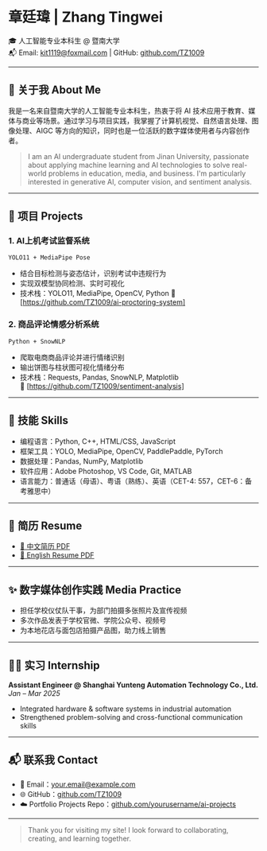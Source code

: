 # 章廷瑋 | Zhang Tingwei

🎓 人工智能专业本科生 @ 暨南大学  
📬 Email: kit1119@foxmail.com | GitHub: [github.com/TZ1009](https://github.com/TZ1009)

---

## 👋 关于我 About Me

我是一名来自暨南大学的人工智能专业本科生，热衷于将 AI 技术应用于教育、媒体与商业等场景。通过学习与项目实践，我掌握了计算机视觉、自然语言处理、图像处理、AIGC 等方向的知识，同时也是一位活跃的数字媒体使用者与内容创作者。

> I am an AI undergraduate student from Jinan University, passionate about applying machine learning and AI technologies to solve real-world problems in education, media, and business. I'm particularly interested in generative AI, computer vision, and sentiment analysis.

---

## 💼 项目 Projects

### 1. AI上机考试监督系统  
`YOLO11 + MediaPipe Pose`  
- 结合目标检测与姿态估计，识别考试中违规行为  
- 实现双模型协同检测、实时可视化  
- 技术栈：YOLO11, MediaPipe, OpenCV, Python
🔗 [https://github.com/TZ1009/ai-proctoring-system]
  

### 2. 商品评论情感分析系统  
`Python + SnowNLP`  
- 爬取电商商品评论并进行情绪识别  
- 输出饼图与柱状图可视化情绪分布  
- 技术栈：Requests, Pandas, SnowNLP, Matplotlib  
🔗 [https://github.com/TZ1009/sentiment-analysis]

---

## 🧪 技能 Skills

- 编程语言：Python, C++, HTML/CSS, JavaScript  
- 框架工具：YOLO, MediaPipe, OpenCV, PaddlePaddle, PyTorch  
- 数据处理：Pandas, NumPy, Matplotlib  
- 软件应用：Adobe Photoshop, VS Code, Git, MATLAB  
- 语言能力：普通话（母语）、粤语（熟练）、英语（CET-4: 557，CET-6：备考雅思中）

---

## 📜 简历 Resume

- [📄 中文简历 PDF](./resume_cn.pdf)  
- [📄 English Resume PDF](./resume_en.pdf)

---

## ✨ 数字媒体创作实践 Media Practice

- 担任学校仪仗队干事，为部门拍摄多张照片及宣传视频  
- 多次作品发表于学校官微、学院公众号、视频号  
- 为本地花店与面包店拍摄产品图，助力线上销售

---

## 🧑‍💼 实习 Internship

**Assistant Engineer @ Shanghai Yunteng Automation Technology Co., Ltd.**  
*Jan – Mar 2025*  
- Integrated hardware & software systems in industrial automation  
- Strengthened problem-solving and cross-functional communication skills

---

## 📬 联系我 Contact

- 📧 Email：your.email@example.com  
- 🌐 GitHub：[github.com/TZ1009](https://github.com/TZ1009)  
- ☁️ Portfolio Projects Repo：[github.com/yourusername/ai-projects](#)

---

> Thank you for visiting my site! I look forward to collaborating, creating, and learning together.

